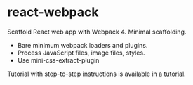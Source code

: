 # react-webpack
Scaffold React web app with Webpack 4. Minimal scaffolding.

* Bare minimum webpack loaders and plugins.
* Process JavaScript files, image files, styles.
* Use mini-css-extract-plugin

Tutorial with step-to-step instructions is available in a [tutorial](https://vijayt.com/post/scaffolding-react-web-app-webpack-2/).
